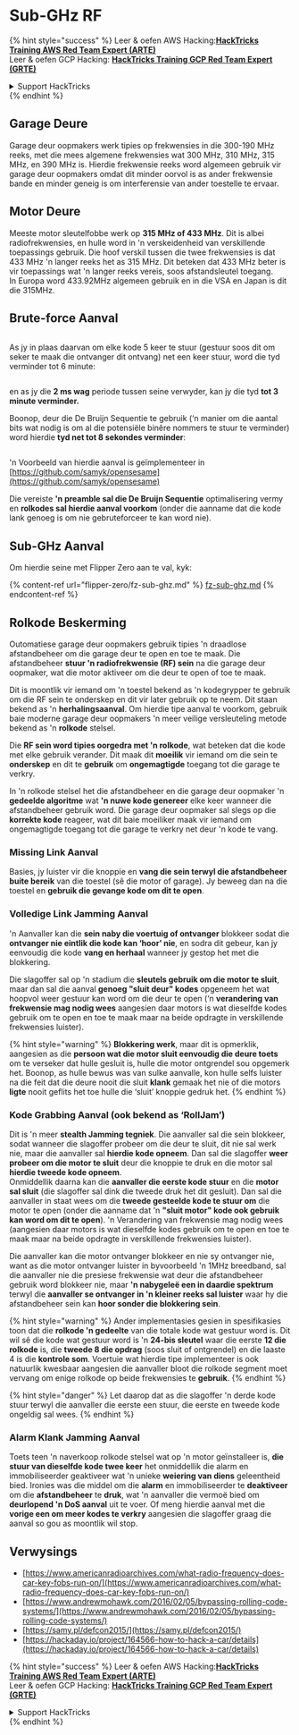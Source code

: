 # Sub-GHz RF

{% hint style="success" %}
Leer & oefen AWS Hacking:<img src="/.gitbook/assets/arte.png" alt="" data-size="line">[**HackTricks Training AWS Red Team Expert (ARTE)**](https://training.hacktricks.xyz/courses/arte)<img src="/.gitbook/assets/arte.png" alt="" data-size="line">\
Leer & oefen GCP Hacking: <img src="/.gitbook/assets/grte.png" alt="" data-size="line">[**HackTricks Training GCP Red Team Expert (GRTE)**<img src="/.gitbook/assets/grte.png" alt="" data-size="line">](https://training.hacktricks.xyz/courses/grte)

<details>

<summary>Support HackTricks</summary>

* Kyk na die [**subskripsie planne**](https://github.com/sponsors/carlospolop)!
* **Sluit aan by die** 💬 [**Discord groep**](https://discord.gg/hRep4RUj7f) of die [**telegram groep**](https://t.me/peass) of **volg** ons op **Twitter** 🐦 [**@hacktricks\_live**](https://twitter.com/hacktricks\_live)**.**
* **Deel hacking truuks deur PRs in te dien na die** [**HackTricks**](https://github.com/carlospolop/hacktricks) en [**HackTricks Cloud**](https://github.com/carlospolop/hacktricks-cloud) github repos.

</details>
{% endhint %}

## Garage Deure

Garage deur oopmakers werk tipies op frekwensies in die 300-190 MHz reeks, met die mees algemene frekwensies wat 300 MHz, 310 MHz, 315 MHz, en 390 MHz is. Hierdie frekwensie reeks word algemeen gebruik vir garage deur oopmakers omdat dit minder oorvol is as ander frekwensie bande en minder geneig is om interferensie van ander toestelle te ervaar.

## Motor Deure

Meeste motor sleutelfobbe werk op **315 MHz of 433 MHz**. Dit is albei radiofrekwensies, en hulle word in 'n verskeidenheid van verskillende toepassings gebruik. Die hoof verskil tussen die twee frekwensies is dat 433 MHz 'n langer reeks het as 315 MHz. Dit beteken dat 433 MHz beter is vir toepassings wat 'n langer reeks vereis, soos afstandsleutel toegang.\
In Europa word 433.92MHz algemeen gebruik en in die VSA en Japan is dit die 315MHz.

## **Brute-force Aanval**

<figure><img src="../../.gitbook/assets/image (1084).png" alt=""><figcaption></figcaption></figure>

As jy in plaas daarvan om elke kode 5 keer te stuur (gestuur soos dit om seker te maak die ontvanger dit ontvang) net een keer stuur, word die tyd verminder tot 6 minute:

<figure><img src="../../.gitbook/assets/image (622).png" alt=""><figcaption></figcaption></figure>

en as jy die **2 ms wag** periode tussen seine verwyder, kan jy die tyd **tot 3 minute verminder.**

Boonop, deur die De Bruijn Sequentie te gebruik (‘n manier om die aantal bits wat nodig is om al die potensiële binêre nommers te stuur te verminder) word hierdie **tyd net tot 8 sekondes verminder**:

<figure><img src="../../.gitbook/assets/image (583).png" alt=""><figcaption></figcaption></figure>

'n Voorbeeld van hierdie aanval is geïmplementeer in [https://github.com/samyk/opensesame](https://github.com/samyk/opensesame)

Die vereiste **'n preamble sal die De Bruijn Sequentie** optimalisering vermy en **rolkodes sal hierdie aanval voorkom** (onder die aanname dat die kode lank genoeg is om nie gebruteforceer te kan word nie).

## Sub-GHz Aanval

Om hierdie seine met Flipper Zero aan te val, kyk:

{% content-ref url="flipper-zero/fz-sub-ghz.md" %}
[fz-sub-ghz.md](flipper-zero/fz-sub-ghz.md)
{% endcontent-ref %}

## Rolkode Beskerming

Outomatiese garage deur oopmakers gebruik tipies 'n draadlose afstandbeheer om die garage deur te open en toe te maak. Die afstandbeheer **stuur 'n radiofrekwensie (RF) sein** na die garage deur oopmaker, wat die motor aktiveer om die deur te open of toe te maak.

Dit is moontlik vir iemand om 'n toestel bekend as 'n kodegrypper te gebruik om die RF sein te onderskep en dit vir later gebruik op te neem. Dit staan bekend as 'n **herhalingsaanval**. Om hierdie tipe aanval te voorkom, gebruik baie moderne garage deur oopmakers 'n meer veilige versleuteling metode bekend as 'n **rolkode** stelsel.

Die **RF sein word tipies oorgedra met 'n rolkode**, wat beteken dat die kode met elke gebruik verander. Dit maak dit **moeilik** vir iemand om die sein te **onderskep** en dit te **gebruik** om **ongemagtigde** toegang tot die garage te verkry.

In 'n rolkode stelsel het die afstandbeheer en die garage deur oopmaker 'n **gedeelde algoritme** wat **'n nuwe kode genereer** elke keer wanneer die afstandbeheer gebruik word. Die garage deur oopmaker sal slegs op die **korrekte kode** reageer, wat dit baie moeiliker maak vir iemand om ongemagtigde toegang tot die garage te verkry net deur 'n kode te vang.

### **Missing Link Aanval**

Basies, jy luister vir die knoppie en **vang die sein terwyl die afstandbeheer buite bereik** van die toestel (sê die motor of garage). Jy beweeg dan na die toestel en **gebruik die gevange kode om dit te open**.

### Volledige Link Jamming Aanval

'n Aanvaller kan die **sein naby die voertuig of ontvanger** blokkeer sodat die **ontvanger nie eintlik die kode kan ‘hoor’ nie**, en sodra dit gebeur, kan jy eenvoudig die kode **vang en herhaal** wanneer jy gestop het met die blokkering.

Die slagoffer sal op 'n stadium die **sleutels gebruik om die motor te sluit**, maar dan sal die aanval **genoeg "sluit deur" kodes** opgeneem het wat hoopvol weer gestuur kan word om die deur te open (‘n **verandering van frekwensie mag nodig wees** aangesien daar motors is wat dieselfde kodes gebruik om te open en toe te maak maar na beide opdragte in verskillende frekwensies luister).

{% hint style="warning" %}
**Blokkering werk**, maar dit is opmerklik, aangesien as die **persoon wat die motor sluit eenvoudig die deure toets** om te verseker dat hulle gesluit is, hulle die motor ontgrendel sou opgemerk het. Boonop, as hulle bewus was van sulke aanvalle, kon hulle selfs luister na die feit dat die deure nooit die sluit **klank** gemaak het nie of die motors **ligte** nooit geflits het toe hulle die ‘sluit’ knoppie gedruk het.
{% endhint %}

### **Kode Grabbing Aanval (ook bekend as ‘RollJam’)**

Dit is 'n meer **stealth Jamming tegniek**. Die aanvaller sal die sein blokkeer, sodat wanneer die slagoffer probeer om die deur te sluit, dit nie sal werk nie, maar die aanvaller sal **hierdie kode opneem**. Dan sal die slagoffer **weer probeer om die motor te sluit** deur die knoppie te druk en die motor sal **hierdie tweede kode opneem**.\
Onmiddellik daarna kan die **aanvaller die eerste kode stuur** en die **motor sal sluit** (die slagoffer sal dink die tweede druk het dit gesluit). Dan sal die aanvaller in staat wees om die **tweede gesteelde kode te stuur om** die motor te open (onder die aanname dat 'n **"sluit motor" kode ook gebruik kan word om dit te open**). 'n Verandering van frekwensie mag nodig wees (aangesien daar motors is wat dieselfde kodes gebruik om te open en toe te maak maar na beide opdragte in verskillende frekwensies luister).

Die aanvaller kan die motor ontvanger blokkeer en nie sy ontvanger nie, want as die motor ontvanger luister in byvoorbeeld 'n 1MHz breedband, sal die aanvaller nie die presiese frekwensie wat deur die afstandbeheer gebruik word blokkeer nie, maar **'n nabygeleë een in daardie spektrum** terwyl die **aanvaller se ontvanger in 'n kleiner reeks sal luister** waar hy die afstandbeheer sein kan **hoor sonder die blokkering sein**.

{% hint style="warning" %}
Ander implementasies gesien in spesifikasies toon dat die **rolkode 'n gedeelte** van die totale kode wat gestuur word is. Dit wil sê die kode wat gestuur word is 'n **24-bis sleutel** waar die eerste **12 die rolkode** is, die **tweede 8 die opdrag** (soos sluit of ontgrendel) en die laaste 4 is die **kontrole som**. Voertuie wat hierdie tipe implementeer is ook natuurlik kwesbaar aangesien die aanvaller bloot die rolkode segment moet vervang om enige rolkode op beide frekwensies te **gebruik**.
{% endhint %}

{% hint style="danger" %}
Let daarop dat as die slagoffer 'n derde kode stuur terwyl die aanvaller die eerste een stuur, die eerste en tweede kode ongeldig sal wees.
{% endhint %}

### Alarm Klank Jamming Aanval

Toets teen 'n naverkoop rolkode stelsel wat op 'n motor geïnstalleer is, **die stuur van dieselfde kode twee keer** het onmiddellik die alarm en immobiliseerder geaktiveer wat 'n unieke **weiering van diens** geleentheid bied. Ironies was die middel om die **alarm** en immobiliseerder te **deaktiveer** om die **afstandbeheer** te **druk**, wat 'n aanvaller die vermoë bied om **deurlopend 'n DoS aanval** uit te voer. Of meng hierdie aanval met die **vorige een om meer kodes te verkry** aangesien die slagoffer graag die aanval so gou as moontlik wil stop.

## Verwysings

* [https://www.americanradioarchives.com/what-radio-frequency-does-car-key-fobs-run-on/](https://www.americanradioarchives.com/what-radio-frequency-does-car-key-fobs-run-on/)
* [https://www.andrewmohawk.com/2016/02/05/bypassing-rolling-code-systems/](https://www.andrewmohawk.com/2016/02/05/bypassing-rolling-code-systems/)
* [https://samy.pl/defcon2015/](https://samy.pl/defcon2015/)
* [https://hackaday.io/project/164566-how-to-hack-a-car/details](https://hackaday.io/project/164566-how-to-hack-a-car/details)

{% hint style="success" %}
Leer & oefen AWS Hacking:<img src="/.gitbook/assets/arte.png" alt="" data-size="line">[**HackTricks Training AWS Red Team Expert (ARTE)**](https://training.hacktricks.xyz/courses/arte)<img src="/.gitbook/assets/arte.png" alt="" data-size="line">\
Leer & oefen GCP Hacking: <img src="/.gitbook/assets/grte.png" alt="" data-size="line">[**HackTricks Training GCP Red Team Expert (GRTE)**<img src="/.gitbook/assets/grte.png" alt="" data-size="line">](https://training.hacktricks.xyz/courses/grte)

<details>

<summary>Support HackTricks</summary>

* Kyk na die [**subskripsie planne**](https://github.com/sponsors/carlospolop)!
* **Sluit aan by die** 💬 [**Discord groep**](https://discord.gg/hRep4RUj7f) of die [**telegram groep**](https://t.me/peass) of **volg** ons op **Twitter** 🐦 [**@hacktricks\_live**](https://twitter.com/hacktricks\_live)**.**
* **Deel hacking truuks deur PRs in te dien na die** [**HackTricks**](https://github.com/carlospolop/hacktricks) en [**HackTricks Cloud**](https://github.com/carlospolop/hacktricks-cloud) github repos.

</details>
{% endhint %}
